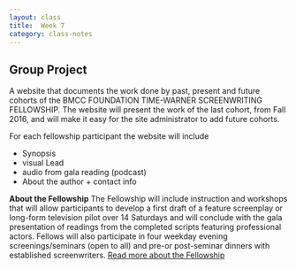```yaml
---
layout: class
title:  Week 7
category: class-notes
---
```

## Group Project ##

A website that documents the work done by past, present and future cohorts of the BMCC FOUNDATION TIME-WARNER SCREENWRITING FELLOWSHIP. The website will present the work of the last cohort, from Fall 2016, and will make it easy for the site administrator to add future cohorts.

For each fellowship participant the website will include
- Synopsis
- visual Lead
- audio from gala reading (podcast)
- About the author + contact info

**About the Fellowship**
The Fellowship will include instruction and workshops that will allow participants to develop a first draft of a feature screenplay or long-form television pilot over 14 Saturdays and will conclude with the gala presentation of readings from the completed scripts featuring professional actors. Fellows will also participate in four weekday evening screenings/seminars (open to all) and pre-or post-seminar dinners with established screenwriters. [Read more about the Fellowship](http://www.bmcc.cuny.edu/media-arts/page.jsp?pid=1060&n=Screenwriting%20Fellowship)

